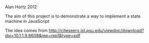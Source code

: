 Alan Hortz 2012

The aim of this project is to demonstrate a way to implement a state machine in JavaScript

The idea comes from http://citeseerx.ist.psu.edu/viewdoc/download?doi=10.1.1.9.8608&rep=rep1&type=pdf


